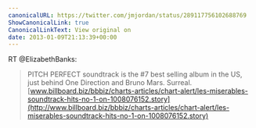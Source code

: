 ```yaml
---
canonicalURL: https://twitter.com/jmjordan/status/289117756102688769
ShowCanonicalLink: true
CanonicalLinkText: View original on
date: 2013-01-09T21:13:39+00:00
---
```

RT @ElizabethBanks:
> PITCH PERFECT soundtrack is the #7 best selling album in the US, just behind One Direction and Bruno Mars. Surreal. [www.billboard.biz/bbbiz/charts-articles/chart-alert/les-miserables-soundtrack-hits-no-1-on-1008076152.story](http://www.billboard.biz/bbbiz/charts-articles/chart-alert/les-miserables-soundtrack-hits-no-1-on-1008076152.story)